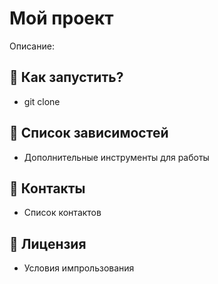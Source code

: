 # Мой проект
Описание: 

## 📌 Как запустить?
- git clone
## 📌 Список зависимостей
- Дополнительные инструменты для работы
## 📌 Контакты
- Список контактов
## 📌 Лицензия
- Условия импрользования 
